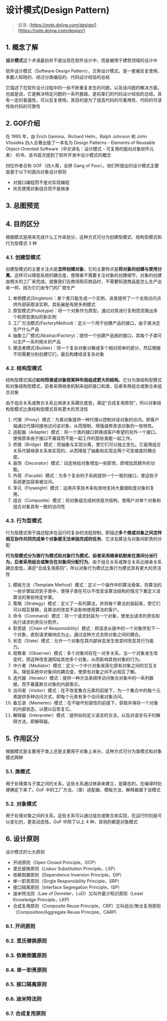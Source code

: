 # 设计模式(Design Pattern)

> 目录: [https://note.dolyw.com/design/](https://note.dolyw.com/design/)

## 1. 概念了解

**设计模式**这个术语最初并不是出现在软件设计中，而是被用于建筑领域的设计中

软件设计模式（Software Design Pattern），又称设计模式，是一套被反复使用、多数人知晓的、经过分类编目的、代码设计经验的总结

它描述了在软件设计过程中的一些不断重复发生的问题，以及该问题的解决方案。也就是说，它是解决特定问题的一系列套路，是前辈们的代码设计经验的总结，具有一定的普遍性，可以反复使用。其目的是为了提高代码的可重用性、代码的可读性和代码的可靠性

## 2. GOF介绍

在 1995 年，由 Erich Gamma、Richard Helm、Ralph Johnson 和 John Vlissides 四人合著出版了一本名为 Design Patterns - Elements of Reusable Object-Oriented Software（中文译名：设计模式 - 可复用的面向对象软件元素） 的书，该书首次提到了软件开发中设计模式的概念

四位作者合称 GOF（四人帮，全拼 Gang of Four）。他们所提出的设计模式主要是基于以下的面向对象设计原则

* 对接口编程而不是对实现编程
* 优先使用对象组合而不是继承

## 3. 总图预览



## 4. 目的区分

根据模式是用来完成什么工作来划分，这种方式可分为创建型模式、结构型模式和行为型模式 3 种

### 4.1. 创建型模式

创建型模式的主要关注点是**怎样创建对象**，它的主要特点是**将对象的创建与使用分离**。这样可以降低系统的耦合度，使用者不需要关注对象的创建细节，对象的创建由相关的工厂来完成。就像我们去商场购买商品时，不需要知道商品是怎么生产出来一样，因为它们由专门的厂商生产

1. 单例模式(Singleton)：某个类只能生成一个实例，该类提供了一个全局访问点供外部获取该实例，其拓展是有限多例模式
2. 原型模式(Prototype)：将一个对象作为原型，通过对其进行复制而克隆出多个和原型类似的新实例
3. 工厂方法模式(FactoryMethod)：定义一个用于创建产品的接口，由子类决定生产什么产品
4. 抽象工厂模式(AbstractFactory)：提供一个创建产品族的接口，其每个子类可以生产一系列相关的产品
5. 建造者模式(Builder)：将一个复杂对象分解成多个相对简单的部分，然后根据不同需要分别创建它们，最后构建成该复杂对象

### 4.2. 结构型模式

结构型模式描述**如何将类或对象按某种布局组成更大的结构**。它分为类结构型模式和对象结构型模式，前者采用继承机制来组织接口和类，后者釆用组合或聚合来组合对象

由于组合关系或聚合关系比继承关系耦合度低，满足“合成复用原则”，所以对象结构型模式比类结构型模式具有更大的灵活性

1. 代理（Proxy）模式：为某对象提供一种代理以控制对该对象的访问。即客户端通过代理间接地访问该对象，从而限制、增强或修改该对象的一些特性。
2. 适配器（Adapter）模式：将一个类的接口转换成客户希望的另外一个接口，使得原本由于接口不兼容而不能一起工作的那些类能一起工作。
3. 桥接（Bridge）模式：将抽象与实现分离，使它们可以独立变化。它是用组合关系代替继承关系来实现的，从而降低了抽象和实现这两个可变维度的耦合度。
4. 装饰（Decorator）模式：动态地给对象增加一些职责，即增加其额外的功能。
5. 外观（Facade）模式：为多个复杂的子系统提供一个一致的接口，使这些子系统更加容易被访问。
6. 享元（Flyweight）模式：运用共享技术来有效地支持大量细粒度对象的复用。
7. 组合（Composite）模式：将对象组合成树状层次结构，使用户对单个对象和组合对象具有一致的访问性

### 4.3. 行为型模式

行为型模式用于描述程序在运行时复杂的流程控制，即描述**多个类或对象之间怎样相互协作共同完成单个对象都无法单独完成的任务**，它涉及算法与对象间职责的分配

**行为型模式分为类行为模式和对象行为模式，前者采用继承机制来在类间分派行为，后者采用组合或聚合在对象间分配行为**。由于组合关系或聚合关系比继承关系耦合度低，满足“合成复用原则”，所以对象行为模式比类行为模式具有更大的灵活性

1. 模板方法（Template Method）模式：定义一个操作中的算法骨架，将算法的一些步骤延迟到子类中，使得子类在可以不改变该算法结构的情况下重定义该算法的某些特定步骤。
2. 策略（Strategy）模式：定义了一系列算法，并将每个算法封装起来，使它们可以相互替换，且算法的改变不会影响使用算法的客户。
3. 命令（Command）模式：将一个请求封装为一个对象，使发出请求的责任和执行请求的责任分割开。
4. 职责链（Chain of Responsibility）模式：把请求从链中的一个对象传到下一个对象，直到请求被响应为止。通过这种方式去除对象之间的耦合。
5. 状态（State）模式：允许一个对象在其内部状态发生改变时改变其行为能力。
6. 观察者（Observer）模式：多个对象间存在一对多关系，当一个对象发生改变时，把这种改变通知给其他多个对象，从而影响其他对象的行为。
7. 中介者（Mediator）模式：定义一个中介对象来简化原有对象之间的交互关系，降低系统中对象间的耦合度，使原有对象之间不必相互了解。
8. 迭代器（Iterator）模式：提供一种方法来顺序访问聚合对象中的一系列数据，而不暴露聚合对象的内部表示。
9. 访问者（Visitor）模式：在不改变集合元素的前提下，为一个集合中的每个元素提供多种访问方式，即每个元素有多个访问者对象访问。
10. 备忘录（Memento）模式：在不破坏封装性的前提下，获取并保存一个对象的内部状态，以便以后恢复它。
11. 解释器（Interpreter）模式：提供如何定义语言的文法，以及对语言句子的解释方法，即解释器。

## 5. 作用区分

根据模式是主要用于类上还是主要用于对象上来分，这种方式可分为类模式和对象模式两种

### 5.1. 类模式

用于处理类与子类之间的关系，这些关系通过继承来建立，是静态的，在编译时刻便确定下来了。GoF 中的工厂方法、（类）适配器、模板方法、解释器属于该模式

### 5.2. 对象模式

用于处理对象之间的关系，这些关系可以通过组合或聚合来实现，在运行时刻是可以变化的，更具动态性。GoF 中除了以上 4 种，其他的都是对象模式

## 6. 设计原则

设计模式的七大原则

* 开闭原则（Open Closed Principle，OCP）
* 里氏替换原则（Liskov Substitution Principle，LSP）
* 依赖倒置原则（Dependence Inversion Principle，DIP）
* 单一职责原则（Single Responsibility Principle，SRP）
* 接口隔离原则（Interface Segregation Principle，ISP）
* 迪米特法则（Law of Demeter，LoD）又叫作最少知识原则（Least Knowledge Principle，LKP)
* 合成复用原则（Composite Reuse Principle，CRP）又叫组合/聚合复用原则（Composition/Aggregate Reuse Principle，CARP）

### 6.1. 开闭原则

### 6.2. 里氏替换原则

### 6.3. 依赖倒置原则

### 6.4. 单一职责原则

### 6.5. 接口隔离原则

### 6.6. 迪米特法则

### 6.7. 合成复用原则